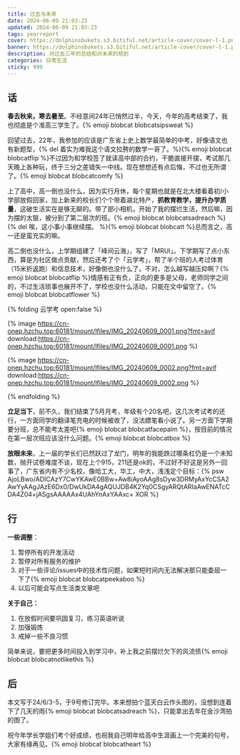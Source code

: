 ```yaml
---
title: 过去与未来
date: 2024-06-09 21:03:23
updated: 2024-06-09 21:03:23
tags: yearreport
cover: https://dolphinsbukets.s3.bitiful.net/article-cover/cover-l-1.png?fmt=avif
banner: https://dolphinsbukets.s3.bitiful.net/article-cover/cover-l-1.png?fmt=avif&q=50
description: 对过去三年的总结和对未来的规划
categories: 日常生活
sticky: 999
---
```


## 话

**春去秋来，寒去暑至**。不经意间24年已悄然过半，今天，今年的高考结束了，我也彻底是个准高三学生了。{% emoji blobcat blobcatsipsweat %}

回望过去，22年，我参加的应该是广东省上史上数学最简单的中考，好像语文也有新题型，{% del 着实为难我这个语文拉胯的数学一哥了。%}{% emoji blobcat blobcatflip %}不过因为和学校签了就读高中部的合约，干脆直接开摆，考试那几天晚上各种玩，终于三分之差错失一中线。现在想想还有点后悔，不过也无所谓了。{% emoji blobcat blobcatcomfy %}

上了高中，高一倒也没什么，因为实行月休，每个星期也就是在北大楼看着初/小学部放假回家，加上新来的校长们个个带着湖北特产，**抓教育教学，提升办学质量**，这破生活实在是够无聊的。带了部小相机，开始了我的摆烂生活，然后嘛，因为摆的太狠，被分到了第二层次的班。{% emoji blobcat blobcatsadreach %}{% del 唉，这小事小事继续摆。 %}{% emoji blobcat blobcatt %}总而言之，高一还是蛮充实的嘛。

高二倒也没什么，上学期组建了「峰间云海」，写了「MRUI」。下学期写了点小东西，算是为社区做点贡献，然后还考了个「云学考」，帮了半个班的人考过体育（15米折返跑）和信息技术，好像倒也没什么了。不对，怎么越写越压抑啊？{% emoji blobcat blobcatflip %}情感有正有负，正向的更多是父母，老师同学之间的，不过生活琐事也展开不了，学校也没什么活动，只能在文中留空了。{% emoji blobcat blobcatflower %}

{% folding 云学考 open:false %}

{% image https://cn-onep.hzchu.top:60181/mount/lfiles/IMG_20240609_0001.png?fmt=avif download:https://cn-onep.hzchu.top:60181/mount/lfiles/IMG_20240609_0001.png %}

{% image https://cn-onep.hzchu.top:60181/mount/lfiles/IMG_20240609_0002.png?fmt=avif download:https://cn-onep.hzchu.top:60181/mount/lfiles/IMG_20240609_0002.png %}

{% endfolding %}



**立足当下**，前不久，我们结束了5月月考，年级有个20名吧，这几次考试考的还行，一方面同学的翻译笔充电的时候被收了，没法嫖笔看小说了。另一方面下学期要分班，总不能考太差吧{% emoji blobcat blobcatfacepalm %}，按目前的情况在第一层次班应该没什么问题。{% emoji blobcat blobcatbox %}

**放眼未来**，上一届的学长们已然跃过了龙门，明年的我能跌过哪条杠仍是一个未知数，抛开试卷难度不谈，现在上个915，211还是ok的，不过好不好这是另外一回事了，广东省内有不少名校，像哈工大，华工，中大，浅浅定个目标：{% psw AjoLBwo/ADICAzY7CwYKAwE0BBw+Aw8iAyoAAg8sDyw3DRMyAxYcCSA2AwYyAAgJAzE6Dx0/DwUkDA4gAQUJDB4K2Yq0CSgyARQtARIaAwENATcCDA4Z04+jASgsAAAAAx4UAhYnAxYAAxc+ XOR %}

## 行

**一些调整**：

1. 暂停所有的开发活动
2. 暂停对所有服务的维护
3. 对于一些评论/issues中的技术性问题，如果短时间内无法解决那只能委屈一下了{% emoji blobcat blobcatpeekaboo %}
4. 以后可能会写点生活类文章吧

**关于自己：**

1. 在放假时间要巩固复习，练习英语听说
2. 加强锻炼
3. 戒掉一些不良习惯

简单来说，要把更多时间投入到学习中，补上我之前摆烂欠下的风流债{% emoji blobcat blobcatnotlikethis %}

## 后

本文写于24/6/3-5，于9号修订完毕。本来想拍个蓝天白云作头图的，没想到连着下了几天的雨{% emoji blobcat blobcatsadreach %}，只能拿出去年在金沙湾拍的图了。

祝今年学长学姐们考个好成绩，也祝我自己明年给高中生涯画上一个完美的句号，大家有缘再见。{% emoji blobcat blobcatheart %}

